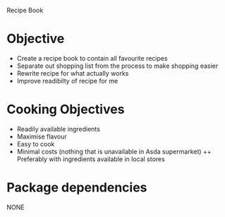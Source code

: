 Recipe Book

# Objective
+ Create a recipe book to contain all favourite recipes
+ Separate out shopping list from the process to make shopping easier
+ Rewrite recipe for what actually works
+ Improve readibilty of recipe for me

# Cooking Objectives
+ Readily available ingredients
+ Maximise flavour
+ Easy to cook
+ Minimal costs (nothing that is unavailable in Asda supermarket)
++ Preferably with ingredients available in local stores

# Package dependencies
NONE